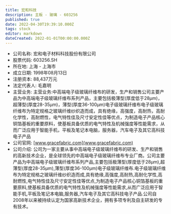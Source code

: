 ```yaml
---
title: 宏和科技
description: 主板 - 玻璃 - 603256
published: true
date: 2022-04-30T19:39:10.000Z
tags: stock
editor: markdown
dateCreated: 2022-01-01T00:00:00.000Z
---
```


- 公司名称: 宏和电子材料科技股份有限公司
- 股票代码: 603256.SH
- 所在地: 上海 - 上海市
- 成立日期: 1998年08月13日
- 注册资本: 88,437万元
- 法定代表人: 毛嘉明
- 主营业务: 主营业务:中高端电子级玻璃纤维布的研发，生产和销售公司主要产品为中高端电子级玻璃纤维布系列产品，主要包括极薄型(厚度低于28μm)，超薄型(厚度28-35μm)，薄型(厚度36-100μm)电子级玻璃纤维布电子级玻璃纤维布为特定规格之玻璃纤维纱织造而成，具有绝缘，高强度，高耐热，高耐化学性，高耐燃性，电气特性佳及尺寸安定性佳等优点，为制造电子产品核心铜箔基板的重要原料，使基板具备优质的电气特性及机械强度等性能需求，从而广泛应用于智能手机，平板及笔记本电脑，服务器，汽车电子及其它高科技电子产品
- 公司官网: [www.gracefabric.com](www.gracefabric.com)
- 公司介绍: 公司为一家主要从事中高端电子级玻璃纤维布的研发、生产和销售的高新技术企业，是全球领先的中高端电子级玻璃纤维布专业厂商。公司主要产品为中高端电子级玻璃纤维布系列产品,主要包括极薄型(厚度低于28μm),超薄型(厚度28-35μm),薄型(厚度36-100μm)电子级玻璃纤维布.电子级玻璃纤维布为特定规格之玻璃纤维纱织造而成,具有绝缘,高强度,高耐热,高耐化学性,高耐燃性,电气特性佳及尺寸安定性佳等优点,为制造电子产品核心铜箔基板的重要原料,使基板具备优质的电气特性及机械强度等性能需求,从而广泛应用于智能手机,平板及笔记本电脑,服务器,汽车电子及其它高科技电子产品.公司自2008年以来被持续认定为国家高新技术企业，拥有多项专利及自主研发的专有技术。


